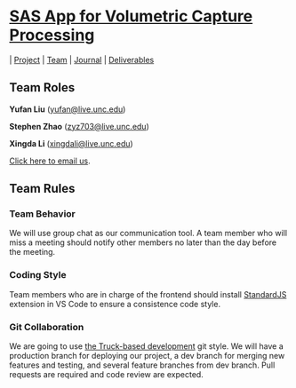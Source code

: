 # [SAS App for Volumetric Capture Processing](https://teamz-comp523.github.io/vcp/index.html) 

| [Project](https://teamz-comp523.github.io/vcp/project.html) | [Team](https://teamz-comp523.github.io/vcp/team.html) | [Journal](https://teamz-comp523.github.io/vcp/journal.html) | [Deliverables](https://teamz-comp523.github.io/vcp/deliverables.html)


## Team Roles

**Yufan Liu** (<yufan@live.unc.edu>) 

**Stephen Zhao** (<zyz703@live.unc.edu>) 

**Xingda Li** (<xingdali@live.unc.edu>)


<a href="mailto:yufan@live.unc.edu,zyz703@live.unc.edu,xingdali@live.unc.edu">Click here to email us</a>.

## Team Rules
### Team Behavior
We will use group chat as our communication tool. A team member who will miss a meeting should notify other members no later than the day before the meeting.

### Coding Style
Team members who are in charge of the frontend should install [StandardJS](https://standardjs.com) extension in VS Code to ensure a consistence code style. 

### Git Collaboration
We are going to use [the Truck-based development](https://www.endoflineblog.com/oneflow-a-git-branching-model-and-workflow) git style. We will have a production branch for deploying our project, a dev branch for merging new features and testing, and several feature branches from dev branch. Pull requests are required and code review are expected. 